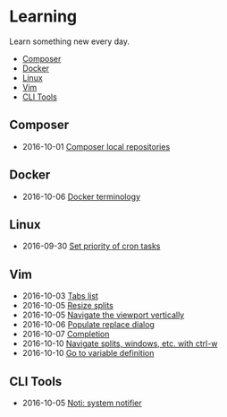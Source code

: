 # Learning

Learn something new every day.

* [Composer](#composer)
* [Docker](#docker)
* [Linux](#linux)
* [Vim](#vim)
* [CLI Tools](#cli-tools)

## Composer

* 2016-10-01 [Composer local repositories](composer/local-repo.md)

## Docker

* 2016-10-06 [Docker terminology](docker/terminology.md)

## Linux

* 2016-09-30 [Set priority of cron tasks](linux/nice.md)

## Vim

* 2016-10-03 [Tabs list](vim/tabs.md)
* 2016-10-05 [Resize splits](vim/resize_splits.md)
* 2016-10-05 [Navigate the viewport vertically](vim/viewport.md)
* 2016-10-06 [Populate replace dialog](vim/populate_replace.md)
* 2016-10-07 [Completion](vim/completion.md)
* 2016-10-10 [Navigate splits, windows, etc. with ctrl-w](vim/navigate_splits.md)
* 2016-10-10 [Go to variable definition](vim/go_to_var_def.md)

## CLI Tools

* 2016-10-05 [Noti: system notifier](cli_tools/noti.md)
